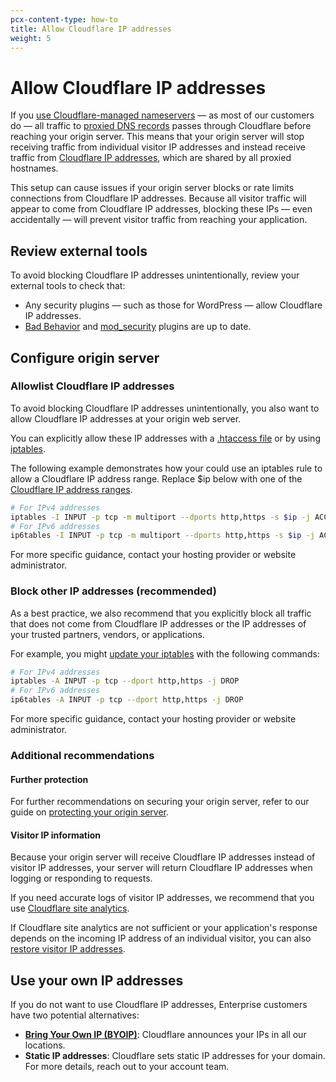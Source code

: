 ```yaml
---
pcx-content-type: how-to
title: Allow Cloudflare IP addresses
weight: 5
---
```


# Allow Cloudflare IP addresses

If you [use Cloudflare-managed nameservers](/dns/zone-setups/full-setup/) — as most of our customers do — all traffic to [proxied DNS records](/dns/manage-dns-records/reference/proxied-dns-records/) passes through Cloudflare before reaching your origin server. This means that your origin server will stop receiving traffic from individual visitor IP addresses and instead receive traffic from [Cloudflare IP addresses](https://www.cloudflare.com/ips), which are shared by all proxied hostnames.

This setup can cause issues if your origin server blocks or rate limits connections from Cloudflare IP addresses. Because all visitor traffic will appear to come from Cloudflare IP addresses, blocking these IPs — even accidentally — will prevent visitor traffic from reaching your application.

## Review external tools

To avoid blocking Cloudflare IP addresses unintentionally, review your external tools to check that:

- Any security plugins — such as those for WordPress — allow Cloudflare IP addresses.
- [Bad Behavior](https://support.cloudflare.com/hc/articles/200169496) and [mod_security](https://github.com/SpiderLabs/ModSecurity) plugins are up to date.

## Configure origin server

### Allowlist Cloudflare IP addresses

To avoid blocking Cloudflare IP addresses unintentionally, you also want to allow Cloudflare IP addresses at your origin web server.

You can explicitly allow these IP addresses with a [.htaccess file](https://httpd.apache.org/docs/trunk/mod/mod_authz_core.html#require) or by using [iptables](https://www.linode.com/docs/security/firewalls/control-network-traffic-with-iptables/#block-or-allow-traffic-by-port-number-to-create-an-iptables-firewall). 

The following example demonstrates how your could use an iptables rule to allow a Cloudflare IP address range. Replace $ip below with one of the [Cloudflare IP address ranges](https://www.cloudflare.com/ips).

```bash
# For IPv4 addresses
iptables -I INPUT -p tcp -m multiport --dports http,https -s $ip -j ACCEPT
# For IPv6 addresses
ip6tables -I INPUT -p tcp -m multiport --dports http,https -s $ip -j ACCEPT
```

For more specific guidance, contact your hosting provider or website administrator.

### Block other IP addresses (recommended)

As a best practice, we also recommend that you explicitly block all traffic that does not come from Cloudflare IP addresses or the IP addresses of your trusted partners, vendors, or applications.

For example, you might [update your iptables](https://www.linode.com/docs/guides/control-network-traffic-with-iptables/#block-or-allow-traffic-by-port-number-to-create-an-iptables-firewall) with the following commands:

```bash
# For IPv4 addresses
iptables -A INPUT -p tcp --dport http,https -j DROP
# For IPv6 addresses
ip6tables -A INPUT -p tcp --dport http,https -j DROP
```

For more specific guidance, contact your hosting provider or website administrator.

### Additional recommendations

#### Further protection

For further recommendations on securing your origin server, refer to our guide on [protecting your origin server](/fundamentals/get-started/origin-health/).

#### Visitor IP information

Because your origin server will receive Cloudflare IP addresses instead of visitor IP addresses, your server will return Cloudflare IP addresses when logging or responding to requests.

If you need accurate logs of visitor IP addresses, we recommend that you use [Cloudflare site analytics](https://support.cloudflare.com/hc/articles/360037684251).

If Cloudflare site analytics are not sufficient or your application's response depends on the incoming IP address of an individual visitor, you can also [restore visitor IP addresses](https://support.cloudflare.com/hc/articles/200170786). 

## Use your own IP addresses

If you do not want to use Cloudflare IP addresses, Enterprise customers have two potential alternatives:

- [**Bring Your Own IP (BYOIP)**](/byoip/): Cloudflare announces your IPs in all our locations.
- **Static IP addresses**: Cloudflare sets static IP addresses for your domain. For more details, reach out to your account team.